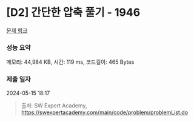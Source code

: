 # [D2] 간단한 압축 풀기 - 1946 

[문제 링크](https://swexpertacademy.com/main/code/problem/problemDetail.do?contestProbId=AV5PmkDKAOMDFAUq) 

### 성능 요약

메모리: 44,984 KB, 시간: 119 ms, 코드길이: 465 Bytes

### 제출 일자

2024-05-15 18:17



> 출처: SW Expert Academy, https://swexpertacademy.com/main/code/problem/problemList.do